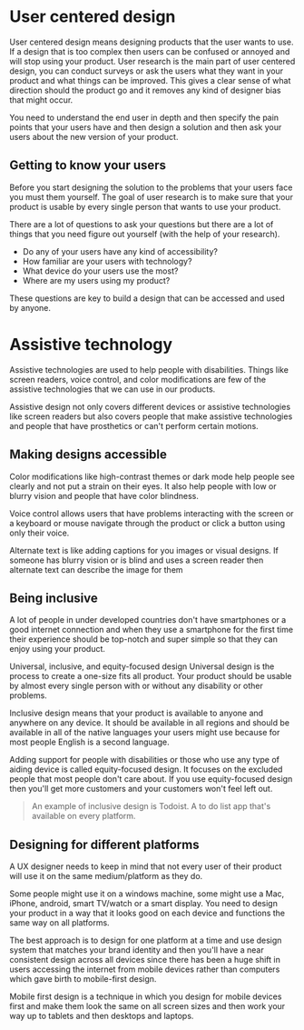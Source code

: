 # User centered design
User centered design means designing products that the user wants to use. If a design that is too complex then users can be confused or annoyed and will stop using your product.
User research is the main part of user centered design, you can conduct surveys or ask the users what they want in your product and what things can be improved. This gives a clear sense of what direction should the product go and it removes any kind of designer bias that might occur.

You need to understand the end user in depth and then specify the pain points that your users have and then design a solution and then ask your users about the new version of your product.

## Getting to know your users
Before you start designing the solution to the problems that your users face you must them yourself. The goal of user research is to make sure that your product is usable by every single person that wants to use your product. 

There are a lot of questions to ask your questions but there are a lot of things that you need figure out yourself (with the help of your research).

- Do any of your users have any kind of accessibility?  
- How familiar are your users with technology? 
- What device do your users use the most?  
- Where are my users using my product?  

These questions are key to build a design that can be accessed and used by anyone.

# Assistive technology
Assistive technologies are used to help people with disabilities. Things like screen readers, voice control, and color modifications are few of the assistive technologies that we can use in our products.

Assistive design not only covers different devices or assistive technologies like screen readers but also covers people that make assistive technologies and people that have prosthetics or can't perform certain motions.

## Making designs accessible
Color modifications like high-contrast themes or dark mode help people see clearly and not put a strain on their eyes. It also help people with low or blurry vision and people that have color blindness.

Voice control allows users that have problems interacting with the screen or a keyboard or mouse navigate through the product or click a button using only their voice.

Alternate text is like adding captions for you images or visual designs. If someone has blurry vision or is blind and uses a screen reader then alternate text can describe the image for them

## Being inclusive
A lot of people in under developed countries don't have smartphones or a good internet connection and when they use a smartphone for the first time their experience should be top-notch and super simple so that they can enjoy using your product.

Universal, inclusive, and equity-focused design Universal design is the process to create a one-size fits all product. Your product should be usable by almost every single person with or without any disability or other problems.

Inclusive design means that your product is available to anyone and anywhere on any device. It should be available in all regions and should be available in all of the native languages your users might use because for most people English is a second language.

Adding support for people with disabilities or those who use any type of aiding device is called equity-focused design. It focuses on the excluded people that most people don't care about. If you use equity-focused design then you'll get more customers and your customers won't feel left out.
 
 > An example of inclusive design is Todoist. A to do list app that's available on every platform.

## Designing for different platforms
A UX designer needs to keep in mind that not every user of their product will use it on the same medium/platform as they do. 

Some people might use it on a windows machine, some might use a Mac, iPhone, android, smart TV/watch or a smart display. You need to design your product in a way that it looks good on each device and functions the same way on all platforms.

The best approach is to design for one platform at a time and use design system that matches your brand identity and then you'll have a near consistent design across all devices since there has been a huge shift in users accessing the internet from mobile devices rather than computers which gave birth to mobile-first design. 

Mobile first design is a technique in which you design for mobile devices first and make them look the same on all screen sizes and then work your way up to tablets and then desktops and laptops.